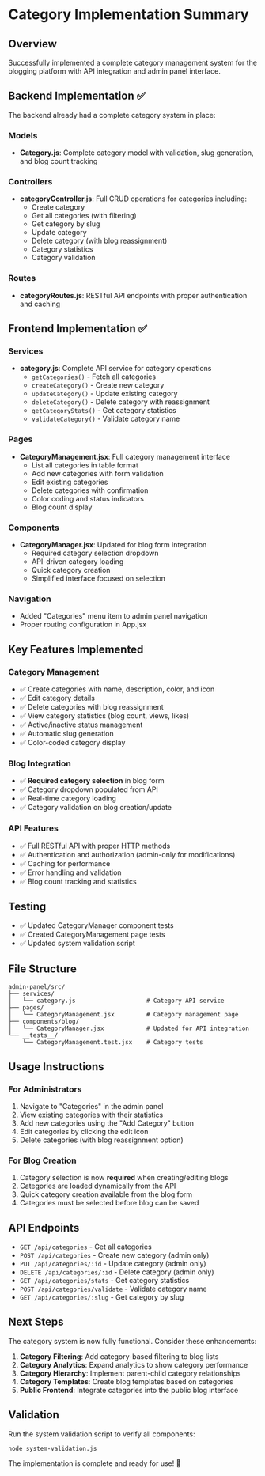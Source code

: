 # Category Implementation Summary

## Overview
Successfully implemented a complete category management system for the blogging platform with API integration and admin panel interface.

## Backend Implementation ✅
The backend already had a complete category system in place:

### Models
- **Category.js**: Complete category model with validation, slug generation, and blog count tracking

### Controllers  
- **categoryController.js**: Full CRUD operations for categories including:
  - Create category
  - Get all categories (with filtering)
  - Get category by slug
  - Update category
  - Delete category (with blog reassignment)
  - Category statistics
  - Category validation

### Routes
- **categoryRoutes.js**: RESTful API endpoints with proper authentication and caching

## Frontend Implementation ✅

### Services
- **category.js**: Complete API service for category operations
  - `getCategories()` - Fetch all categories
  - `createCategory()` - Create new category
  - `updateCategory()` - Update existing category
  - `deleteCategory()` - Delete category with reassignment
  - `getCategoryStats()` - Get category statistics
  - `validateCategory()` - Validate category name

### Pages
- **CategoryManagement.jsx**: Full category management interface
  - List all categories in table format
  - Add new categories with form validation
  - Edit existing categories
  - Delete categories with confirmation
  - Color coding and status indicators
  - Blog count display

### Components
- **CategoryManager.jsx**: Updated for blog form integration
  - Required category selection dropdown
  - API-driven category loading
  - Quick category creation
  - Simplified interface focused on selection

### Navigation
- Added "Categories" menu item to admin panel navigation
- Proper routing configuration in App.jsx

## Key Features Implemented

### Category Management
- ✅ Create categories with name, description, color, and icon
- ✅ Edit category details
- ✅ Delete categories with blog reassignment
- ✅ View category statistics (blog count, views, likes)
- ✅ Active/inactive status management
- ✅ Automatic slug generation
- ✅ Color-coded category display

### Blog Integration
- ✅ **Required category selection** in blog form
- ✅ Category dropdown populated from API
- ✅ Real-time category loading
- ✅ Category validation on blog creation/update

### API Features
- ✅ Full RESTful API with proper HTTP methods
- ✅ Authentication and authorization (admin-only for modifications)
- ✅ Caching for performance
- ✅ Error handling and validation
- ✅ Blog count tracking and statistics

## Testing
- ✅ Updated CategoryManager component tests
- ✅ Created CategoryManagement page tests
- ✅ Updated system validation script

## File Structure
```
admin-panel/src/
├── services/
│   └── category.js                    # Category API service
├── pages/
│   └── CategoryManagement.jsx         # Category management page
├── components/blog/
│   └── CategoryManager.jsx            # Updated for API integration
└── __tests__/
    └── CategoryManagement.test.jsx    # Category tests
```

## Usage Instructions

### For Administrators
1. Navigate to "Categories" in the admin panel
2. View existing categories with their statistics
3. Add new categories using the "Add Category" button
4. Edit categories by clicking the edit icon
5. Delete categories (with blog reassignment option)

### For Blog Creation
1. Category selection is now **required** when creating/editing blogs
2. Categories are loaded dynamically from the API
3. Quick category creation available from the blog form
4. Categories must be selected before blog can be saved

## API Endpoints
- `GET /api/categories` - Get all categories
- `POST /api/categories` - Create new category (admin only)
- `PUT /api/categories/:id` - Update category (admin only)  
- `DELETE /api/categories/:id` - Delete category (admin only)
- `GET /api/categories/stats` - Get category statistics
- `POST /api/categories/validate` - Validate category name
- `GET /api/categories/:slug` - Get category by slug

## Next Steps
The category system is now fully functional. Consider these enhancements:

1. **Category Filtering**: Add category-based filtering to blog lists
2. **Category Analytics**: Expand analytics to show category performance
3. **Category Hierarchy**: Implement parent-child category relationships
4. **Category Templates**: Create blog templates based on categories
5. **Public Frontend**: Integrate categories into the public blog interface

## Validation
Run the system validation script to verify all components:
```bash
node system-validation.js
```

The implementation is complete and ready for use! 🎉